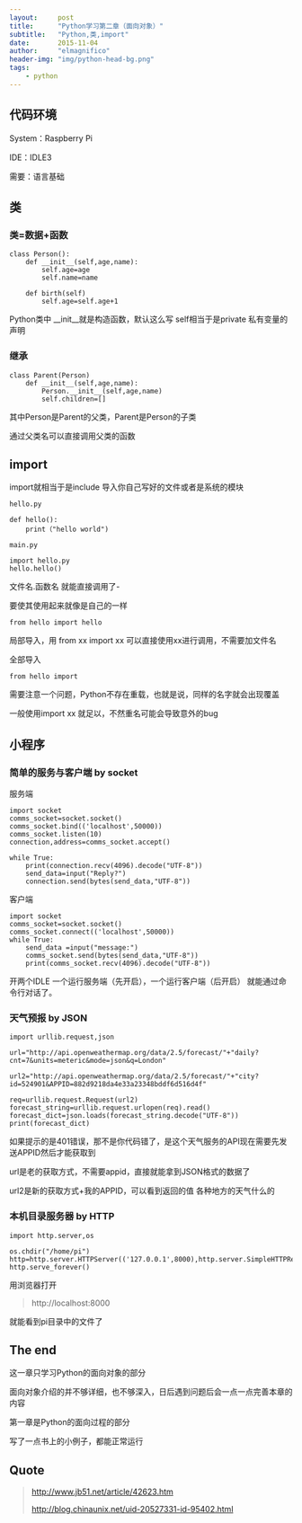 ```yaml
---
layout:     post
title:      "Python学习第二章（面向对象）"
subtitle:   "Python,类,import"
date:       2015-11-04
author:     "elmagnifico"
header-img: "img/python-head-bg.png"
tags:
    - python
---
```


## 代码环境

System：Raspberry Pi 

IDE：IDLE3

需要：语言基础

## 类

### 类=数据+函数

	class Person():
		def __init__(self,age,name):
			self.age=age
			self.name=name

		def birth(self)
			self.age=self.age+1

Python类中 __init__就是构造函数，默认这么写
self相当于是private 私有变量的声明

### 继承

	class Parent(Person)
		def __init__(self,age,name):
			Person.__init__(self,age,name)
			self.children=[]

其中Person是Parent的父类，Parent是Person的子类

通过父类名可以直接调用父类的函数

## import

import就相当于是include 导入你自己写好的文件或者是系统的模块 

	hello.py
	
	def hello():
		print（"hello world")

	main.py

	import hello.py
	hello.hello()

文件名.函数名 就能直接调用了-
	
要使其使用起来就像是自己的一样

	from hello import hello

局部导入，用 from xx import xx 可以直接使用xx进行调用，不需要加文件名

全部导入

	from hello import 

需要注意一个问题，Python不存在重载，也就是说，同样的名字就会出现覆盖

一般使用import xx 就足以，不然重名可能会导致意外的bug

## 小程序

### 简单的服务与客户端 by socket

服务端
	
	import socket
	comms_socket=socket.socket()
	comms_socket.bind(('localhost',50000))
	comms_socket.listen(10)
	connection,address=comms_socket.accept()
	
	while True:
	    print(connection.recv(4096).decode("UTF-8"))
	    send_data=input("Reply?")
	    connection.send(bytes(send_data,"UTF-8"))

客户端
	
	import socket
	comms_socket=socket.socket()
	comms_socket.connect(('localhost',50000))
	while True:
	    send_data =input("message:")
	    comms_socket.send(bytes(send_data,"UTF-8"))
	    print(comms_socket.recv(4096).decode("UTF-8"))

开两个IDLE 一个运行服务端（先开启），一个运行客户端（后开启）
就能通过命令行对话了。


### 天气预报 by JSON

	import urllib.request,json

	url="http://api.openweathermap.org/data/2.5/forecast/"+"daily?cnt=7&units=meteric&mode=json&q=London"

	url2="http://api.openweathermap.org/data/2.5/forecast/"+"city?id=524901&APPID=882d9218da4e33a23348bddf6d516d4f"

	req=urllib.request.Request(url2)
	forecast_string=urllib.request.urlopen(req).read()
	forecast_dict=json.loads(forecast_string.decode("UTF-8"))
	print(forecast_dict)


如果提示的是401错误，那不是你代码错了，是这个天气服务的API现在需要先发送APPID然后才能获取到

url是老的获取方式，不需要appid，直接就能拿到JSON格式的数据了

url2是新的获取方式+我的APPID，可以看到返回的值 各种地方的天气什么的

### 本机目录服务器 by HTTP

	import http.server,os
	
	os.chdir("/home/pi")
	http=http.server.HTTPServer(('127.0.0.1',8000),http.server.SimpleHTTPRequestHandler)
	http.serve_forever()
 
用浏览器打开

> http://localhost:8000

就能看到pi目录中的文件了

## The end

这一章只学习Python的面向对象的部分

面向对象介绍的并不够详细，也不够深入，日后遇到问题后会一点一点完善本章的内容

第一章是Python的面向过程的部分

写了一点书上的小例子，都能正常运行

## Quote

> http://www.jb51.net/article/42623.htm
> 
> http://blog.chinaunix.net/uid-20527331-id-95402.html

